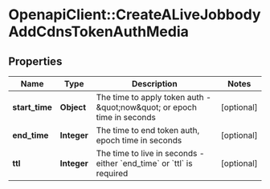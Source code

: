 # OpenapiClient::CreateALiveJobbodyAddCdnsTokenAuthMedia

## Properties
Name | Type | Description | Notes
------------ | ------------- | ------------- | -------------
**start_time** | **Object** | The time to apply token auth - &amp;quot;now&amp;quot; or epoch time in seconds | [optional] 
**end_time** | **Integer** | The time to end token auth, epoch time in seconds | [optional] 
**ttl** | **Integer** | The time to live in seconds - either &#x60;end_time&#x60; or &#x60;ttl&#x60; is required | [optional] 


